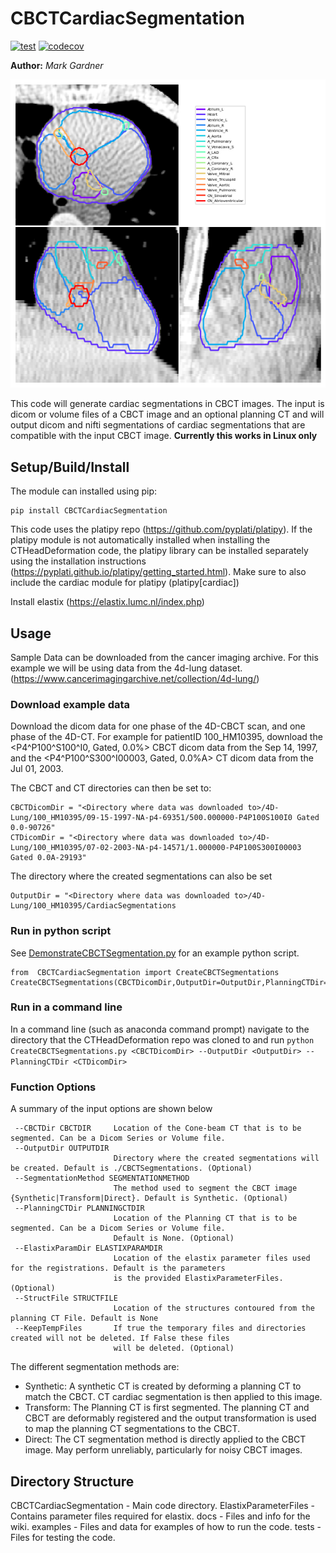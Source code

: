 # CBCTCardiacSegmentation

[![test](https://github.com/Image-X-Institute/CBCTCardiacSegmentation/actions/workflows/python-app.yml/badge.svg?branch=main)](https://github.com/Image-X-Institute/CBCTCardiacSegmentation/actions/workflows/python-app.yml)
[![codecov](https://codecov.io/github/Image-X-Institute/CBCTCardiacSegmentation/graph/badge.svg?token=YKpvfVsa5X)](https://codecov.io/github/Image-X-Institute/CBCTCardiacSegmentation)

**Author:** *Mark Gardner*

![CBCTExampleImage](https://github.com/Image-X-Institute/CBCTCardiacSegmentation/blob/main/docs/_images/GTHeartSegs.png?raw=true)

This code will generate cardiac segmentations in CBCT images. The input is dicom or volume files of a CBCT image and an optional planning CT and will output dicom and nifti segmentations of cardiac segmentations that are compatible with the input CBCT image. **Currently this works in Linux only**


## Setup/Build/Install

The module can installed using pip:

```
pip install CBCTCardiacSegmentation
```

This code uses the platipy repo (https://github.com/pyplati/platipy). If the platipy module is not automatically installed when installing the CTHeadDeformation code, the platipy library can be installed separately using the installation instructions (https://pyplati.github.io/platipy/getting_started.html). Make sure to also include the cardiac module for platipy (platipy[cardiac])

Install elastix (https://elastix.lumc.nl/index.php)

## Usage

Sample Data can be downloaded from the cancer imaging archive. For this example we will be using data from the 4d-lung dataset.  (https://www.cancerimagingarchive.net/collection/4d-lung/)

### Download example data

Download the dicom data for one phase of the 4D-CBCT scan, and one phase of the 4D-CT. For example for patientID 100_HM10395, download the <P4^P100^S100^I0, Gated, 0.0%> CBCT dicom data from the Sep 14, 1997, and the <P4^P100^S300^I00003, Gated, 0.0%A> CT dicom data from the Jul 01, 2003.

The CBCT and CT directories can then be set to:

```
CBCTDicomDir = "<Directory where data was downloaded to>/4D-Lung/100_HM10395/09-15-1997-NA-p4-69351/500.000000-P4P100S100I0 Gated 0.0-90726"
CTDicomDir = "<Directory where data was downloaded to>/4D-Lung/100_HM10395/07-02-2003-NA-p4-14571/1.000000-P4P100S300I00003 Gated 0.0A-29193"
```
The directory where the created segmentations can also be set
```
OutputDir = "<Directory where data was downloaded to>/4D-Lung/100_HM10395/CardiacSegmentations
```

### Run in python script
See [DemonstrateCBCTSegmentation.py](https://github.com/Image-X-Institute/CBCTCardiacSegmentation/blob/master/CBCTCardiacSegmentation/DemonstrateCBCTSegmentation.py) for an example python script. 
```
from  CBCTCardiacSegmentation import CreateCBCTSegmentations
CreateCBCTSegmentations(CBCTDicomDir,OutputDir=OutputDir,PlanningCTDir=CTDicomDir)
```

### Run in a command line

In a command line (such as anaconda command prompt) navigate to the directory that the CTHeadDeformation repo was cloned to and run 
```python CreateCBCTSegmentations.py <CBCTDicomDir> --OutputDir <OutputDir> --PlanningCTDir <CTDicomDir>``` 

### Function Options
 A summary of the input options are shown below
 ```
  --CBCTDir CBCTDIR     Location of the Cone-beam CT that is to be segmented. Can be a Dicom Series or Volume file.
  --OutputDir OUTPUTDIR
                        Directory where the created segmentations will be created. Default is ./CBCTSegmentations. (Optional)
  --SegmentationMethod SEGMENTATIONMETHOD
                        The method used to segment the CBCT image {Synthetic|Transform|Direct}. Default is Synthetic. (Optional)
  --PlanningCTDir PLANNINGCTDIR
                        Location of the Planning CT that is to be segmented. Can be a Dicom Series or Volume file.
                        Default is None. (Optional)
  --ElastixParamDir ELASTIXPARAMDIR
                        Location of the elastix parameter files used for the registrations. Default is the parameters
                        is the provided ElastixParameterFiles. (Optional)
  --StructFile STRUCTFILE
                        Location of the structures contoured from the planning CT File. Default is None
  --KeepTempFiles       If true the temporary files and directories created will not be deleted. If False these files
                        will be deleted. (Optional)
 ```
 
 The different segmentation methods are:
 - Synthetic: A synthetic CT is created by deforming a planning CT to match the CBCT. CT cardiac segmentation is then applied to this image.
 - Transform: The Planning CT is first segmented. The planning CT and CBCT are deformably registered and the output transformation is used to map the planning CT segmentations to the CBCT.
 - Direct: The CT segmentation method is directly applied to the CBCT image. May perform unreliably, particularly for noisy CBCT images. 
 
 
## Directory Structure
CBCTCardiacSegmentation - Main code directory.
ElastixParameterFiles - Contains parameter files required for elastix.
docs - Files and info for the wiki. 
examples - Files and data for examples of how to run the code.
tests - Files for testing the code. 
